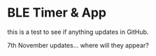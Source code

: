 # BLE Timer & App

this is a test to see if anything updates in GitHub.

7th November updates... where will they appear?
